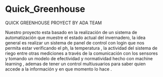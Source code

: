 # Quick_Greenhouse
QUICK GREENHOUSE
PROYECT BY ADA TEAM

Nuestro proyecto esta basado en la realización de un sistema de automatización que muestre el estado actual del invernadero, la idea general es realizar un sistema de panel de control con login que nos permita estar verificando el ph, la temperatura , la actividad del sistema de riego entre otras mediciones a través de la comunicación con los sensores y tomando un modelo de efectividad y normatividad hecho con machine learning , ademas de tener un control multiusuarios para saber quien accede a la información y en que momento lo hace .
